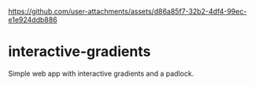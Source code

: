 https://github.com/user-attachments/assets/d86a85f7-32b2-4df4-99ec-e1e924ddb886

# interactive-gradients
Simple web app with interactive gradients and a padlock.
